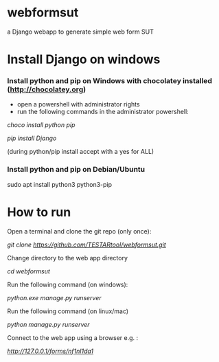 # webformsut
a Django webapp to  generate simple web form SUT

# Install Django on windows

### Install python and pip on Windows with chocolatey installed (http://chocolatey.org)

* open a powershell with administrator rights
* run the following commands in the administrator powershell:


*choco install python pip*

*pip install Django*

(during python/pip install accept with a yes for ALL) 

### Install python and pip on Debian/Ubuntu

sudo apt install python3 python3-pip

# How to run

Open a terminal and clone the git repo (only once):

*git clone https://github.com/TESTARtool/webformsut.git*

Change directory to the web app directory

*cd webformsut*

Run the following command (on windows):

*python.exe manage.py runserver*

Run the following command (on linux/mac)

*python manage.py runserver*

Connect to the web app using a browser e.g. :

*http://127.0.0.1/forms/nf1nl1da1*

